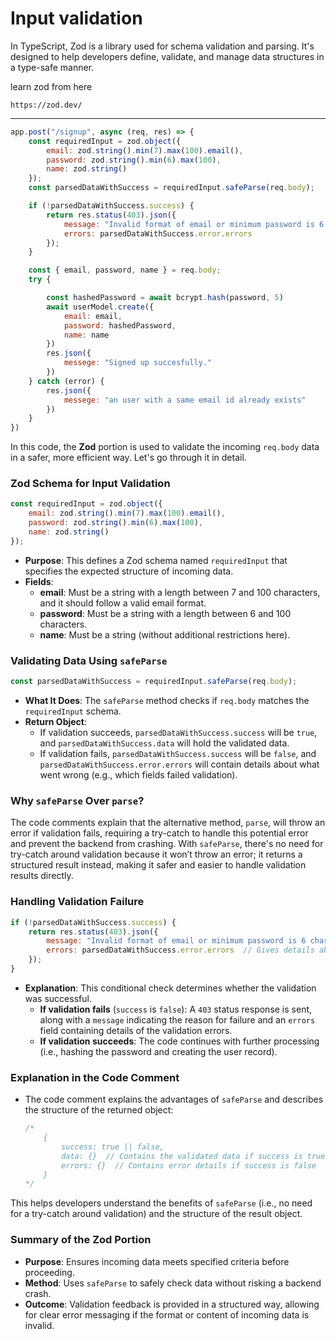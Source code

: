# Input validation

In TypeScript, Zod is a library used for schema validation and parsing. It's designed to help developers define, validate, and manage data structures in a type-safe manner. 

learn zod from here

```link
https://zod.dev/
```

---


```javascript
app.post("/signup", async (req, res) => {
    const requiredInput = zod.object({
        email: zod.string().min(7).max(100).email(),
        password: zod.string().min(6).max(100),
        name: zod.string()
    });
    const parsedDataWithSuccess = requiredInput.safeParse(req.body);

    if (!parsedDataWithSuccess.success) {
        return res.status(403).json({
            message: "Invalid format of email or minimum password is 6 characters",
            errors: parsedDataWithSuccess.error.errors  
        });
    }

    const { email, password, name } = req.body;
    try {

        const hashedPassword = await bcrypt.hash(password, 5)
        await userModel.create({
            email: email,
            password: hashedPassword,
            name: name
        })
        res.json({
            messege: "Signed up succesfully."
        })
    } catch (error) {
        res.json({
            messege: "an user with a same email id already exists"
        })
    }
})
```


In this code, the **Zod** portion is used to validate the incoming `req.body` data in a safer, more efficient way. Let's go through it in detail.

### Zod Schema for Input Validation
```javascript
const requiredInput = zod.object({
    email: zod.string().min(7).max(100).email(),
    password: zod.string().min(6).max(100),
    name: zod.string()
}); 
```
- **Purpose**: This defines a Zod schema named `requiredInput` that specifies the expected structure of incoming data.
- **Fields**:
  - **email**: Must be a string with a length between 7 and 100 characters, and it should follow a valid email format.
  - **password**: Must be a string with a length between 6 and 100 characters.
  - **name**: Must be a string (without additional restrictions here).

### Validating Data Using `safeParse`
```javascript
const parsedDataWithSuccess = requiredInput.safeParse(req.body);
```
- **What It Does**: The `safeParse` method checks if `req.body` matches the `requiredInput` schema.
- **Return Object**:
  - If validation succeeds, `parsedDataWithSuccess.success` will be `true`, and `parsedDataWithSuccess.data` will hold the validated data.
  - If validation fails, `parsedDataWithSuccess.success` will be `false`, and `parsedDataWithSuccess.error.errors` will contain details about what went wrong (e.g., which fields failed validation).

### Why `safeParse` Over `parse`?
The code comments explain that the alternative method, `parse`, will throw an error if validation fails, requiring a try-catch to handle this potential error and prevent the backend from crashing. With `safeParse`, there's no need for try-catch around validation because it won’t throw an error; it returns a structured result instead, making it safer and easier to handle validation results directly.

### Handling Validation Failure
```javascript
if (!parsedDataWithSuccess.success) {
    return res.status(403).json({
        message: "Invalid format of email or minimum password is 6 characters",
        errors: parsedDataWithSuccess.error.errors  // Gives details about validation errors
    });
}
```
- **Explanation**: This conditional check determines whether the validation was successful.
  - **If validation fails** (`success` is `false`): A `403` status response is sent, along with a `message` indicating the reason for failure and an `errors` field containing details of the validation errors.
  - **If validation succeeds**: The code continues with further processing (i.e., hashing the password and creating the user record).

### Explanation in the Code Comment
- The code comment explains the advantages of `safeParse` and describes the structure of the returned object:
  ```javascript
  /*
      {
          success: true || false,
          data: {}  // Contains the validated data if success is true
          errors: {}  // Contains error details if success is false
      } 
  */
  ```
This helps developers understand the benefits of `safeParse` (i.e., no need for a try-catch around validation) and the structure of the result object.

### Summary of the Zod Portion
- **Purpose**: Ensures incoming data meets specified criteria before proceeding.
- **Method**: Uses `safeParse` to safely check data without risking a backend crash.
- **Outcome**: Validation feedback is provided in a structured way, allowing for clear error messaging if the format or content of incoming data is invalid.